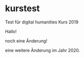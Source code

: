 ﻿# kurstest
Test für digital humanities Kurs 2019

Hallo!

noch eine Änderung!

eine weitere Änderung im Jahr 2020.
